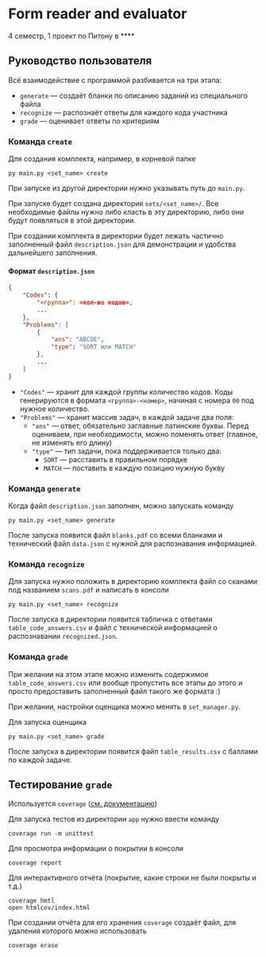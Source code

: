 # Form reader and evaluator 
4 семестр, 1 проект по Питону в ****

## Руководство пользователя

Всё взаимодействие с программой разбивается на три этапа:
- `generate` &mdash; создаёт бланки по описанию заданий из специального файла
- `recognize` &mdash; распознаёт ответы для каждого кода участника
- `grade` &mdash; оценивает ответы по критериям
  

### Команда `create`
Для создания комплекта, например, в корневой папке 
```
py main.py <set_name> create
```
При запуске из другой директории нужно указывать путь до `main.py`.

При запуске будет создана директория `sets/<set_name>/`. Все необходимые файлы нужно либо класть в эту директорию, либо они будут появляться в этой директории.

При создании комплекта в директории будет лежать частично заполненный файл `description.json` для демонстрации и удобства дальнейшего заполнения.

#### Формат `description.json`
```json
{
    "Codes": {
        "<группа>": <кол-во кодов>,
        ...
    },
    "Problems": [
        {
            "ans": "ABCDE",
            "type": "SORT или MATCH"
        },
        ...
    ]
}
```
- `"Codes"` &mdash; хранит для каждой группы количество кодов. Коды генерируются в формата `<группа>-<номер>`, начиная с номера `00` под нужное количество.
- `"Problems"` &mdash; хранит массив задач, в каждой задаче два поля: 
  - `"ans"` &mdash; ответ, обязательно заглавные латинские буквы. Перед оцениваем, при необходимости, можно поменять ответ (главное, не изменять его длину)
  - `"type"` &mdash; тип задачи, пока поддерживается только два: 
    - `SORT` &mdash; расставить в правильном порядке
    - `MATCH` &mdash; поставить в каждую позицию нужную букву
  
### Команда `generate`
Когда файл `description.json` заполнен, можно запускать команду
```
py main.py <set_name> generate
```

После запуска появится файл `blanks.pdf` со всеми бланками и технический файл `data.json` с нужной для распознавания информацией.

### Команда `recognize`
Для запуска нужно положить в директорию комплекта файл со сканами под названием `scans.pdf` и написать в консоли
```
py main.py <set_name> recognize
```

После запуска в директории появится табличка с ответами `table_code_answers.csv` и файл с технической информацией о распознавании `recognized.json`.

### Команда `grade`
При желании на этом этапе можно изменить содержимое `table_code_answers.csv` или вообще пропустить все этапы до этого и просто предоставить заполненный файл такого же формата :)

При желании, настройки оценщика можно менять в `set_manager.py`.

Для запуска оценщика 
```
py main.py <set_name> grade
```
После запуска в директории появится файл `table_results.csv` с баллами по каждой задаче.

<!-- [Пример.](https://github.com/NoblFriend/python_proj_1/blob/master/demo/exmaple_blank.png) -->

<!-- Для каждого тестирования создается отдельная папка где будет храниться вся нужная информация (описание заданий, сканы).
Программа запускаеться из корня этой папки. Здесь в планах располагать критерии и описание заданий сразу на бланках, чтобы развести генерацию бланков и проверку и не быть зависимым от потери данных.

## Структура проекта -->

## Тестирование `grade`
Используется `coverage` ([см. документацию](https://coverage.readthedocs.io/en/7.2.5/source.html))

Для запуска тестов из директории `app` нужно ввести команду 
```shell
coverage run -m unittest 
```
Для просмотра информации о покрытии в консоли 
```shell
coverage report
```
Для интерактивного отчёта (покрытие, какие строки не были покрыты и т.д.) 
```shell
coverage hmtl
open htmlcov/index.html
```
При создании отчёта для его хранения `coverage` создаёт файл, для удаления которого можно использовать 
```
coverage erase
```